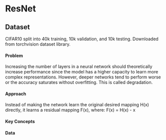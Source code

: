 # ResNet

## Dataset
CIFAR10 split into 40k training, 10k validation, and 10k testing. Downloaded from torchvision dataset library.

#### Problem
Increasing the number of layers in a neural network should theoretically increase performance since the model has a higher capacity to learn more complex representations.
However, deeper networks tend to perform worse or the accuracy saturates without overfitting. This is called degradation.

#### Approach
Instead of making the network learn the original desired mapping H(x) directly, it learns a residual mapping F(x), where:
F(x) = H(x) - x

#### Key Concepts


#### Data

